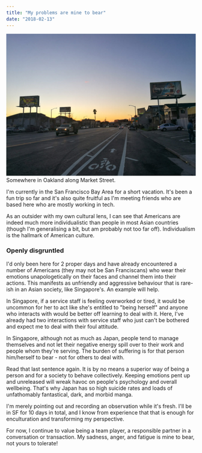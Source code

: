 ```yaml
---
title: "My problems are mine to bear"
date: "2018-02-13"
---
```


![sunset glowing horizon nickang blog](images/20180212-IMG_20180212_174838-nickang-blog-1024x768.jpg) Somewhere in Oakland along Market Street.

I'm currently in the San Francisco Bay Area for a short vacation. It's been a fun trip so far and it's also quite fruitful as I'm meeting friends who are based here who are mostly working in tech.

As an outsider with my own cultural lens, I can see that Americans are indeed much more individualistic than people in most Asian countries (though I'm generalising a bit, but am probably not too far off). Individualism is the hallmark of American culture.

### Openly disgruntled

I'd only been here for 2 proper days and have already encountered a number of Americans (they may not be San Franciscans) who wear their emotions unapologetically on their faces and channel them into their actions. This manifests as unfriendly and aggressive behaviour that is rare-ish in an Asian society, like Singapore's. An example will help.

In Singapore, if a service staff is feeling overworked or tired, it would be uncommon for her to act like she's entitled to "being herself" and anyone who interacts with would be better off learning to deal with it. Here, I've already had two interactions with service staff who just can't be bothered and expect me to deal with their foul attitude.

In Singapore, although not as much as Japan, people tend to manage themselves and not let their negative energy spill over to their work and people whom they're serving. The burden of suffering is for that person him/herself to bear - not for others to deal with.

Read that last sentence again. It is by no means a superior way of being a person and for a society to behave collectively. Keeping emotions pent up and unreleased will wreak havoc on people's psychology and overall wellbeing. That's why Japan has so high suicide rates and loads of unfathomably fantastical, dark, and morbid manga.

I'm merely pointing out and recording an observation while it's fresh. I'll be in SF for 10 days in total, and I know from experience that that is enough for enculturation and transforming my perspective.

For now, I continue to value being a team player, a responsible partner in a conversation or transaction. My sadness, anger, and fatigue is mine to bear, not yours to tolerate!
